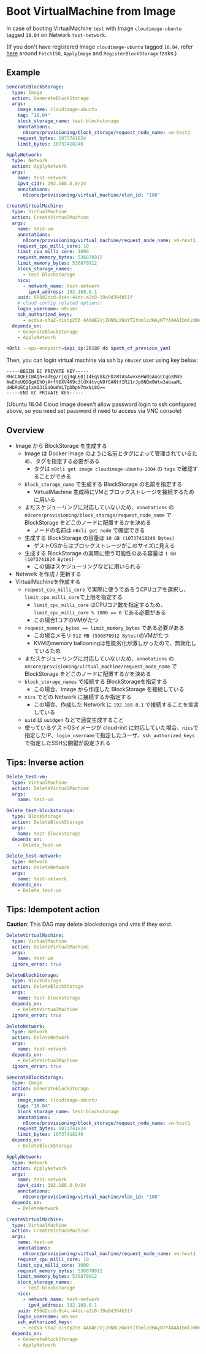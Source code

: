 # Boot VirtualMachine from Image

In case of booting VirtualMachine `test` with Image `cloudimage-ubuntu` tagged `18.04` on Network `test-network`.

(If you don't have registered Image `cloudimage-ubuntu` tagged `18.04`, refer [here](boot_vm_with_iso) around `FetchISO`, `ApplyImage` and `RegisterBlockStorage` tasks.)

## Example

```yaml
GenerateBlockStorage:
  type: Image
  action: GenerateBlockStorage
  args:
    image_name: cloudimage-ubuntu
    tag: "18.04"
    block_storage_name: test-blockstorage
    annotations:
      n0core/provisioning/block_storage/request_node_name: vm-host1
    request_bytes: 1073741824
    limit_bytes: 10737418240

ApplyNetwork:
  type: Network
  action: ApplyNetwork
  args:
    name: test-network
    ipv4_cidr: 192.168.0.0/24
    annotations:
      n0core/provisioning/virtual_machine/vlan_id: "100"

CreateVirtualMachine:
  type: VirtualMachine
  action: CreateVirtualMachine
  args:
    name: test-vm
    annotations:
      n0core/provisioning/virtual_machine/request_node_name: vm-host1
    request_cpu_milli_core: 10
    limit_cpu_milli_core: 1000
    request_memory_bytes: 536870912
    limit_memory_bytes: 536870912
    block_storage_names:
      - test-blockstorage
    nics:
      - network_name: test-network
        ipv4_address: 192.168.0.1
    uuid: 056d2ccd-0c4c-44dc-a2c8-39a9d394b51f
    # cloud-config related options:
    login_username: n0user
    ssh_authorized_keys:
      - ecdsa-sha2-nistp256 AAAAE2VjZHNhLXNoYTItbmlzdHAyNTYAAAAIbmlzdHAyNTYAAABBBITowPn2Ol1eCvXN5XV+Lb6jfXzgDbXyEdtayadDUJtFrcN2m2mjC1B20VBAoJcZtSYkmjrllS06Q26Te5sTYvE= testkey
  depends_on:
    - GenerateBlockStorage
    - ApplyNetwork
```

```sh
n0cli --api-endpoint=$api_ip:20180 do $path_of_previous_yaml
```

Then, you can login virtual machine via ssh by `n0user` user using key below:

```
-----BEGIN EC PRIVATE KEY-----
MHcCAQEEIBAQh+adEg/rjqj9qLE0jI4EqV8kZFDzWTASAwvx6HWdoAoGCCqGSM49
AwEHoUQDQgAEhOjA+fY6XV4K9c3ldX4tvqN9fOANtfIR21rJp0NQm0Wtw3abaaML
UHbRUECglxm1JiSaOuWVLTpDbpN7mxNi8Q==
-----END EC PRIVATE KEY-----
```

(Ubuntu 18.04 Cloud Image doesn't allow password login to ssh configured above, so you need set password if need to access via VNC console)

## Overview

- Image から BlockStorage を生成する
    - Image は Docker Image のように名前とタグによって管理されているため、タグを指定する必要がある
        - タグは `n0cli get image cloudimage-ubuntu-1804` の `tags` で確認することができる
    - `block_storage_name` で生成する BlockStorage の名前を指定する
        - VirtualMachine 生成時にVMとブロックストレージを接続するために用いる
    - まだスケジューリングに対応していないため、`annotations` の `n0core/provisioning/block_storage/request_node_name` で BlockStorage をどこのノードに配置するかを決める
        - ノードの名前は `n0cli get node` で確認できる
    - 生成する BlockStorage の容量は `10 GB (10737418240 Bytes)`
        - ゲストOSからはブロックストレージがこのサイズに見える
    - 生成する BlockStorage の実際に使う可能性のある容量は `1 GB (1073741824 Bytes)`
        - この値はスケジューリングなどに用いられる
- Network を作成 / 更新する
- VirtualMachineを作成する
    - `request_cpu_milli_core` で実際に使うであろうCPUコアを選択し、`limit_cpu_milli_core`で上限を指定する
        - `limit_cpu_milli_core` はCPUコア数を指定するため、 `limit_cpu_milli_core % 1000 == 0` である必要がある
        - この場合1コアのVMがたつ
    - `request_memory_bytes == limit_memory_bytes` である必要がある
        - この場合メモリ `512 MB (536870912 Bytes)`のVMがたつ
        - KVMのmemory ballooningは性能劣化が激しかったので、無効化しているため
    - まだスケジューリングに対応していないため、`annotations` の `n0core/provisioning/virtual_machine/request_node_name` で BlockStorage をどこのノードに配置するかを決める
    - `block_storage_names` で接続する BlockStorageを指定する
        - この場合、Image から作成した BlockStorage を接続している
    - `nics` でどの Network に接続するか指定する
        - この場合、作成した Network に `192.168.0.1` で接続することを宣言している
    - `uuid` は `uuidgen` などで適宜生成すること
    - 使っているゲストOSイメージが cloud-init に対応していた場合、`nics`で指定したIP、`login_username`で指定したユーザ、`ssh_authorized_keys`で指定したSSH公開鍵が設定される

## Tips: Inverse action

```yaml
Delete_test-vm:
  type: VirtualMachine
  action: DeleteVirtualMachine
  args:
    name: test-vm

Delete_test-blockstorage:
  type: BlockStorage
  action: DeleteBlockStorage
  args:
    name: test-blockstorage
  depends_on:
    - Delete_test-vm

Delete_test-network:
  type: Network
  action: DeleteNetwork
  args:
    name: test-network
  depends_on:
    - Delete_test-vm
```

## Tips: Idempotent action

**Caution**: This DAG may delete blockstorage and vms if they exist.

```yaml
DeleteVirtualMachine:
  type: VirtualMachine
  action: DeleteVirtualMachine
  args:
    name: test-vm
  ignore_error: true

DeleteBlockStorage:
  type: BlockStorage
  action: DeleteBlockStorage
  args:
    name: test-blockstorage
  depends_on:
    - DeleteVirtualMachine
  ignore_error: true

DeleteNetwork:
  type: Network
  action: DeleteNetwork
  args:
    name: test-network
  depends_on:
    - DeleteVirtualMachine
  ignore_error: true

GenerateBlockStorage:
  type: Image
  action: GenerateBlockStorage
  args:
    image_name: cloudimage-ubuntu
    tag: "18.04"
    block_storage_name: test-blockstorage
    annotations:
      n0core/provisioning/block_storage/request_node_name: vm-host1
    request_bytes: 1073741824
    limit_bytes: 10737418240
  depends_on:
    - DeleteBlockStorage

ApplyNetwork:
  type: Network
  action: ApplyNetwork
  args:
    name: test-network
    ipv4_cidr: 192.168.0.0/24
    annotations:
      n0core/provisioning/virtual_machine/vlan_id: "100"
  depends_on:
    - DeleteNetwork

CreateVirtualMachine:
  type: VirtualMachine
  action: CreateVirtualMachine
  args:
    name: test-vm
    annotations:
      n0core/provisioning/virtual_machine/request_node_name: vm-host1
    request_cpu_milli_core: 10
    limit_cpu_milli_core: 1000
    request_memory_bytes: 536870912
    limit_memory_bytes: 536870912
    block_storage_names:
      - test-blockstorage
    nics:
      - network_name: test-network
        ipv4_address: 192.168.0.1
    uuid: 056d2ccd-0c4c-44dc-a2c8-39a9d394b51f
    login_username: n0user
    ssh_authorized_keys:
      - ecdsa-sha2-nistp256 AAAAE2VjZHNhLXNoYTItbmlzdHAyNTYAAAAIbmlzdHAyNTYAAABBBITowPn2Ol1eCvXN5XV+Lb6jfXzgDbXyEdtayadDUJtFrcN2m2mjC1B20VBAoJcZtSYkmjrllS06Q26Te5sTYvE= testkey
  depends_on:
    - GenerateBlockStorage
    - ApplyNetwork
```
